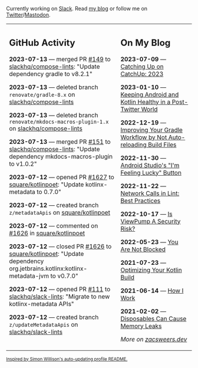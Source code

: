 Currently working on [Slack](https://slack.com/). Read [my blog](https://zacsweers.dev/) or follow me on [Twitter](https://twitter.com/ZacSweers)/[Mastodon](https://hachyderm.io/@ZacSweers).

<table><tr><td valign="top" width="60%">

## GitHub Activity
<!-- githubActivity starts -->
**2023-07-13** — merged PR [#149](https://github.com/slackhq/compose-lints/pull/149) to [slackhq/compose-lints](https://github.com/slackhq/compose-lints): "Update dependency gradle to v8.2.1"

**2023-07-13** — deleted branch `renovate/gradle-8.x` on [slackhq/compose-lints](https://github.com/slackhq/compose-lints)

**2023-07-13** — deleted branch `renovate/mkdocs-macros-plugin-1.x` on [slackhq/compose-lints](https://github.com/slackhq/compose-lints)

**2023-07-13** — merged PR [#151](https://github.com/slackhq/compose-lints/pull/151) to [slackhq/compose-lints](https://github.com/slackhq/compose-lints): "Update dependency mkdocs-macros-plugin to v1.0.2"

**2023-07-12** — opened PR [#1627](https://github.com/square/kotlinpoet/pull/1627) to [square/kotlinpoet](https://github.com/square/kotlinpoet): "Update kotlinx-metadata to 0.7.0"

**2023-07-12** — created branch `z/metadataApis` on [square/kotlinpoet](https://github.com/square/kotlinpoet)

**2023-07-12** — commented on [#1626](https://github.com/square/kotlinpoet/pull/1626#issuecomment-1633504164) in [square/kotlinpoet](https://github.com/square/kotlinpoet)

**2023-07-12** — closed PR [#1626](https://github.com/square/kotlinpoet/pull/1626) to [square/kotlinpoet](https://github.com/square/kotlinpoet): "Update dependency org.jetbrains.kotlinx:kotlinx-metadata-jvm to v0.7.0"

**2023-07-12** — opened PR [#111](https://github.com/slackhq/slack-lints/pull/111) to [slackhq/slack-lints](https://github.com/slackhq/slack-lints): "Migrate to new kotlinx-metadata APIs"

**2023-07-12** — created branch `z/updateMetadataApis` on [slackhq/slack-lints](https://github.com/slackhq/slack-lints)
<!-- githubActivity ends -->
</td><td valign="top" width="40%">

## On My Blog
<!-- blog starts -->
**2023-07-09** — [Catching Up on CatchUp: 2023](https://www.zacsweers.dev/catching-up-on-catchup-2023/)

**2023-01-10** — [Keeping Android and Kotlin Healthy in a Post-Twitter World](https://www.zacsweers.dev/keeping-android-healthy/)

**2022-12-19** — [Improving Your Gradle Workflow by Not Auto-reloading Build Files](https://www.zacsweers.dev/improving-your-workflow-by-not-auto-reloading-build-files/)

**2022-11-30** — [Android Studio's "I'm Feeling Lucky" Button](https://www.zacsweers.dev/android-studios-im-feeling-lucky-button/)

**2022-11-22** — [Network Calls in Lint: Best Practices](https://www.zacsweers.dev/network-calls-in-lint-best-practices/)

**2022-10-17** — [Is ViewPump A Security Risk?](https://www.zacsweers.dev/is-viewpump-a-security-risk/)

**2022-05-23** — [You Are Not Blocked](https://www.zacsweers.dev/you-are-not-blocked/)

**2021-07-23** — [Optimizing Your Kotlin Build](https://www.zacsweers.dev/optimizing-your-kotlin-build/)

**2021-06-14** — [How I Work](https://www.zacsweers.dev/how-i-work/)

**2021-02-02** — [Disposables Can Cause Memory Leaks](https://www.zacsweers.dev/disposables-can-cause-memory-leaks/)
<!-- blog ends -->
_More on [zacsweers.dev](https://zacsweers.dev/)_
</td></tr></table>

<sub><a href="https://simonwillison.net/2020/Jul/10/self-updating-profile-readme/">Inspired by Simon Willison's auto-updating profile README.</a></sub>
